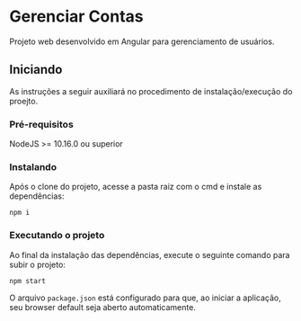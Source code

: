 # Gerenciar Contas
Projeto web desenvolvido em Angular para gerenciamento de usuários.

## Iniciando
As instruções a seguir auxiliará no procedimento de instalação/execução do proejto.

### Pré-requisitos
NodeJS >= 10.16.0 ou superior

### Instalando
Após o clone do projeto, acesse a pasta raiz com o cmd e instale as dependências:

```
npm i
```

### Executando o projeto
Ao final da instalação das dependências, execute o seguinte comando para subir o projeto:
```
npm start
```

O arquivo `package.json` está configurado para que, ao iniciar a aplicação, seu browser default seja aberto automaticamente. 
